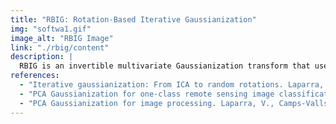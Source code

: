 ```yaml
---
title: "RBIG: Rotation-Based Iterative Gaussianization"
img: "softwa1.gif"
image_alt: "RBIG Image"
link: "./rbig/content"
description: |
  RBIG is an invertible multivariate Gaussianization transform that uses univariate histogram Gaussianization and multivariate rotation. This method is useful for multivariate PDF estimation and associated applications.
references:
  - "Iterative gaussianization: From ICA to random rotations. Laparra, V., Camps-Valls, G., Malo, J. IEEE Transactions on Neural Networks, 22(4):537-549, 2011."
  - "PCA Gaussianization for one-class remote sensing image classification. Laparra, V., Muñoz-Marí, J., Camps-Valls, G., Malo, J. Proceedings of SPIE, 7477, 2009."
  - "PCA Gaussianization for image processing. Laparra, V., Camps-Valls, G., Malo, J. Proceedings - International Conference on Image Processing, ICIP, 2009."
---
```

